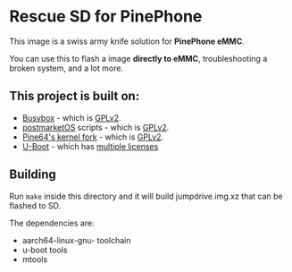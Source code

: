 # Rescue SD for PinePhone

This image is a swiss army knife solution for **PinePhone eMMC**.

You can use this to flash a image **directly to eMMC**, troubleshooting a broken system, and a lot more.

## This project is built on:
- [Busybox](https://busybox.net) - which is [GPLv2](https://www.gnu.org/licenses/old-licenses/gpl-2.0.en.html).
- [postmarketOS](https://postmarketos.org) scripts - which is [GPLv2](https://www.gnu.org/licenses/old-licenses/gpl-2.0.en.html).
- [Pine64's kernel fork](https://gitlab.com/pine64-org/linux) - which is [GPLv2](https://www.gnu.org/licenses/old-licenses/gpl-2.0.en.html).
- [U-Boot](https://github.com/u-boot/u-boot) - which has [multiple licenses](https://github.com/u-boot/u-boot/tree/master/Licenses)

## Building

Run `make` inside this directory and it will build jumpdrive.img.xz that can be flashed to SD.

The dependencies are:

- aarch64-linux-gnu- toolchain
- u-boot tools
- mtools
